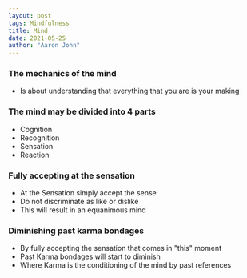 ```yaml
---
layout: post
tags: Mindfulness
title: Mind
date: 2021-05-25
author: "Aaron John"
---
```


### The mechanics of the mind

- Is about understanding that everything that you are is your making

### The mind may be divided into 4 parts

- Cognition
- Recognition
- Sensation
- Reaction

### Fully accepting at the sensation

- At the Sensation simply accept the sense
- Do not discriminate as like or dislike
- This will result in an equanimous mind

### Diminishing past karma bondages

- By fully accepting the sensation that comes in "this" moment
- Past Karma bondages will start to diminish
- Where Karma is the conditioning of the mind by past references
